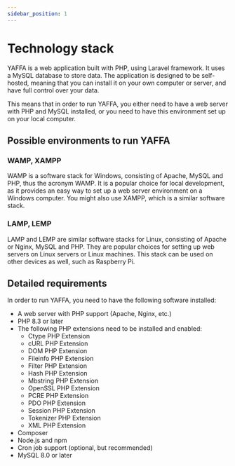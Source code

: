 ```yaml
---
sidebar_position: 1
---
```


# Technology stack

YAFFA is a web application built with PHP, using Laravel framework. It uses a MySQL database to store data. The application is designed to be self-hosted, meaning that you can install it on your own computer or server, and have full control over your data.

This means that in order to run YAFFA, you either need to have a web server with PHP and MySQL installed, or you need to have this environment set up on your local computer.

## Possible environments to run YAFFA

### WAMP, XAMPP

WAMP is a software stack for Windows, consisting of Apache, MySQL and PHP, thus the acronym WAMP. It is a popular choice for local development, as it provides an easy way to set up a web server environment on a Windows computer. You might also use XAMPP, which is a similar software stack.

### LAMP, LEMP

LAMP and LEMP are similar software stacks for Linux, consisting of Apache or Nginx, MySQL and PHP. They are popular choices for setting up web servers on Linux servers or Linux machines.
This stack can be used on other devices as well, such as Raspberry Pi.


## Detailed requirements

In order to run YAFFA, you need to have the following software installed:
* A web server with PHP support (Apache, Nginx, etc.)
* PHP 8.3 or later
* The following PHP extensions need to be installed and enabled:
    * Ctype PHP Extension
    * cURL PHP Extension
    * DOM PHP Extension
    * Fileinfo PHP Extension
    * Filter PHP Extension
    * Hash PHP Extension
    * Mbstring PHP Extension
    * OpenSSL PHP Extension
    * PCRE PHP Extension
    * PDO PHP Extension
    * Session PHP Extension
    * Tokenizer PHP Extension
    * XML PHP Extension
* Composer
* Node.js and npm
* Cron job support (optional, but recommended)
* MySQL 8.0 or later